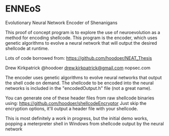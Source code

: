 # ENNEoS
Evolutionary Neural Network Encoder of Shenanigans

This proof of concept program is to explore the use of
neuroevolution as a method for encoding shellcode.
This program is the encoder, which uses genetic algorithms
to evolve a neural network that will output the desired
shellcode at runtime.

Lots of code borrowed from:
https://github.com/hoodoer/NEAT_Thesis

Drew Kirkpatrick
@hoodoer
drew.kirkpatrick@gmail.com
nopsec.com



The encoder uses genetic algorithms to evolve neural networks that output the shell code on demand. 
The shellcode to be encoded into the neural networks is included in the "encodedOutput.h" file (not a great name). 

You can generate one of these header files from raw shellcode binaries using:
https://github.com/hoodoer/shellcodeEncryptor
Just skip the encryption options, it'll output a header file with your shellcode. 

This is most definitely a work in progress, but the initial demo works,
popping a meterpreter shell in Windows from shellcode output by the neural network


